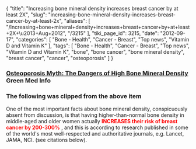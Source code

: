 {
    "title": "Increasing bone mineral density increases breast cancer by at least 2X",
    "slug": "increasing-bone-mineral-density-increases-breast-cancer-by-at-least-2x",
    "aliases": [
        "/Increasing+bone+mineral+density+increases+breast+cancer+by+at+least+2X+\u2013+Aug+2012",
        "/3215"
    ],
    "tiki_page_id": 3215,
    "date": "2012-09-17",
    "categories": [
        "Bone - Health",
        "Cancer - Breast",
        "Top news",
        "Vitamin D and Vitamin K"
    ],
    "tags": [
        "Bone - Health",
        "Cancer - Breast",
        "Top news",
        "Vitamin D and Vitamin K",
        "bone",
        "bone cancer",
        "bone mineral density",
        "breast cancer",
        "cancer",
        "osteoporosis"
    ]
}


### [Osteoporosis Myth: The Dangers of High Bone Mineral Density](http://www.greenmedinfo.com/blog/osteoporosis-myth-dangers-high-bone-mineral-density?utm_source=www.GreenMedInfo.com&utm_campaign=b739c633e3-Greenmedinfo&utm_medium=email) Green Med Info

### The following was clipped from the above item

One of the most important facts about bone mineral density, conspicuously absent from discussion, is that having higher-than-normal bone density in middle-aged and older women actually  **<span style="color:#F00;">INCREASES their risk of breast cancer by 200-300%</span>** , and this is according to research published in some of the world's most well-respected and authoritative journals, e.g. Lancet, JAMA, NCI. (see citations below).